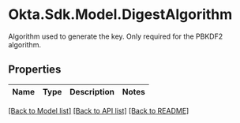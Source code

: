# Okta.Sdk.Model.DigestAlgorithm
Algorithm used to generate the key. Only required for the PBKDF2 algorithm.

## Properties

Name | Type | Description | Notes
------------ | ------------- | ------------- | -------------

[[Back to Model list]](../README.md#documentation-for-models) [[Back to API list]](../README.md#documentation-for-api-endpoints) [[Back to README]](../README.md)

